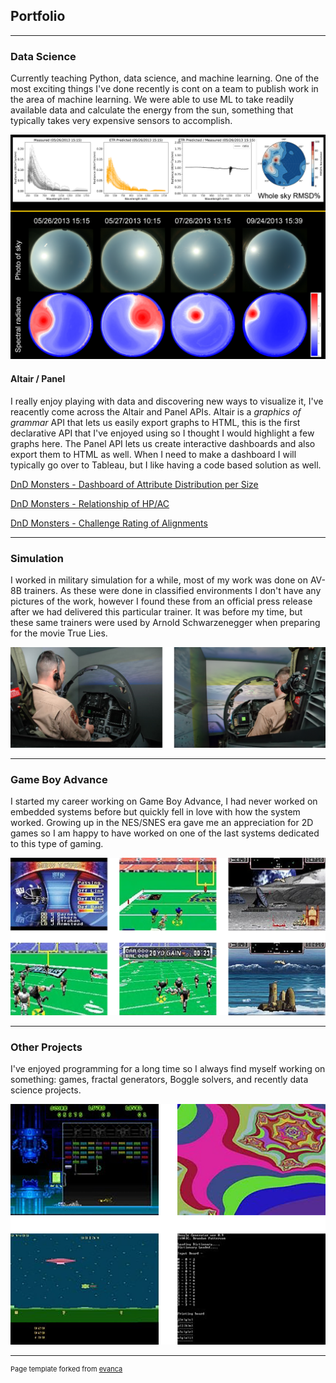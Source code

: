 ## Portfolio

---

### Data Science

Currently teaching Python, data science, and machine learning. One of the most exciting things I've done recently is cont on a team to publish work in the area of machine learning. We were able to use ML to take readily available data and calculate the energy from the sun, something that typically takes very expensive sensors to accomplish.

<img src="images/spectral.png?raw=true"/>

#### Altair / Panel

I really enjoy playing with data and discovering new ways to visualize it, I've reacently come across the Altair and Panel APIs. Altair is a *graphics of grammar* API that lets us easily export graphs to HTML, this is the first declarative API that I've enjoyed using so I thought I would highlight a few graphs here. The Panel API lets us create interactive dashboards and also export them to HTML as well. When I need to make a dashboard I will typically go over to Tableau, but I like having a code based solution as well.

[DnD Monsters - Dashboard of Attribute Distribution per Size](graphs/graph3.html)

[DnD Monsters - Relationship of HP/AC](graphs/graph1.html)
 
[DnD Monsters - Challenge Rating of Alignments](graphs/graph2.html)

---

### Simulation

I worked in military simulation for a while, most of my work was done on AV-8B trainers. As these were done in classified environments I don't have any pictures of the work, however I found these from an official press release after we had delivered this particular trainer. It was before my time, but these same trainers were used by Arnold Schwarzenegger when preparing for the movie True Lies.

<img src="images/sim_work.png?raw=true"/>

---

### Game Boy Advance

I started my career working on Game Boy Advance, I had never worked on embedded systems before but quickly fell in love with how the system worked. Growing up in the NES/SNES era gave me an appreciation for 2D games so I am happy to have worked on one of the last systems dedicated to this type of gaming.

<img src="images/gba_dev.png?raw=true"/>

---

### Other Projects

I've enjoyed programming for a long time so I always find myself working on something: games, fractal generators, Boggle solvers, and recently data science projects.

<img src="images/fun_stuff.png?raw=true"/>

---

<p style="font-size:11px">Page template forked from <a href="https://github.com/evanca/quick-portfolio">evanca</a></p>
